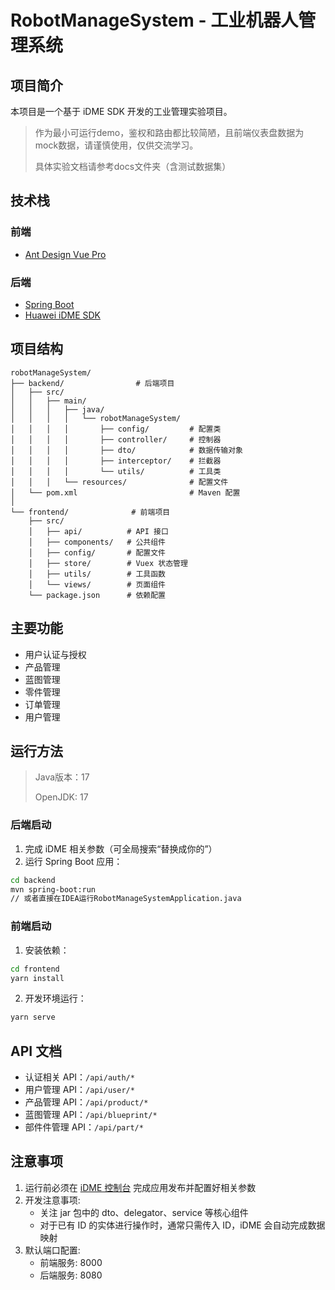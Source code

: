 

# RobotManageSystem - 工业机器人管理系统

## 项目简介
本项目是一个基于 iDME SDK 开发的工业管理实验项目。
>作为最小可运行demo，鉴权和路由都比较简陋，且前端仪表盘数据为mock数据，请谨慎使用，仅供交流学习。
>
>具体实验文档请参考docs文件夹（含测试数据集）

## 技术栈

### 前端
- [Ant Design Vue Pro](https://pro.antdv.com/docs/getting-started)

### 后端
- [Spring Boot](https://spring.io/projects/spring-boot)
- [Huawei iDME SDK](https://codelabs.developer.huaweicloud.com/codelabs/samples/d26d2842cd9b4ece9ddf4cacc14f38e9)

## 项目结构
```
robotManageSystem/
├── backend/                # 后端项目
│   ├── src/
│   │   ├── main/
│   │   │   ├── java/
│   │   │   │   └── robotManageSystem/
│   │   │   │       ├── config/         # 配置类
│   │   │   │       ├── controller/     # 控制器
│   │   │   │       ├── dto/            # 数据传输对象
│   │   │   │       ├── interceptor/    # 拦截器
│   │   │   │       └── utils/          # 工具类
│   │   │   └── resources/              # 配置文件
│   └── pom.xml                         # Maven 配置
│
└── frontend/              # 前端项目
    ├── src/
    │   ├── api/          # API 接口
    │   ├── components/   # 公共组件
    │   ├── config/       # 配置文件
    │   ├── store/        # Vuex 状态管理
    │   ├── utils/        # 工具函数
    │   └── views/        # 页面组件
    └── package.json      # 依赖配置
```

## 主要功能
- 用户认证与授权
- 产品管理
- 蓝图管理
- 零件管理
- 订单管理
- 用户管理

## 运行方法

> Java版本：17
>
> OpenJDK: 17

### 后端启动

1. 完成 iDME 相关参数（可全局搜索“替换成你的”）
2. 运行 Spring Boot 应用：
```bash
cd backend
mvn spring-boot:run
// 或者直接在IDEA运行RobotManageSystemApplication.java
```

### 前端启动
1. 安装依赖：
```bash
cd frontend
yarn install
```

2. 开发环境运行：
```bash
yarn serve
```

## API 文档
- 认证相关 API：`/api/auth/*`
- 用户管理 API：`/api/user/*`
- 产品管理 API：`/api/product/*`
- 蓝图管理 API：`/api/blueprint/*`
- 部件件管理 API：`/api/part/*`

## 注意事项
1. 运行前必须在 [iDME 控制台](https://console.huaweicloud.com/dme) 完成应用发布并配置好相关参数
2. 开发注意事项:
   - 关注 jar 包中的 dto、delegator、service 等核心组件
   - 对于已有 ID 的实体进行操作时，通常只需传入 ID，iDME 会自动完成数据映射
3. 默认端口配置:
   - 前端服务: 8000
   - 后端服务: 8080
